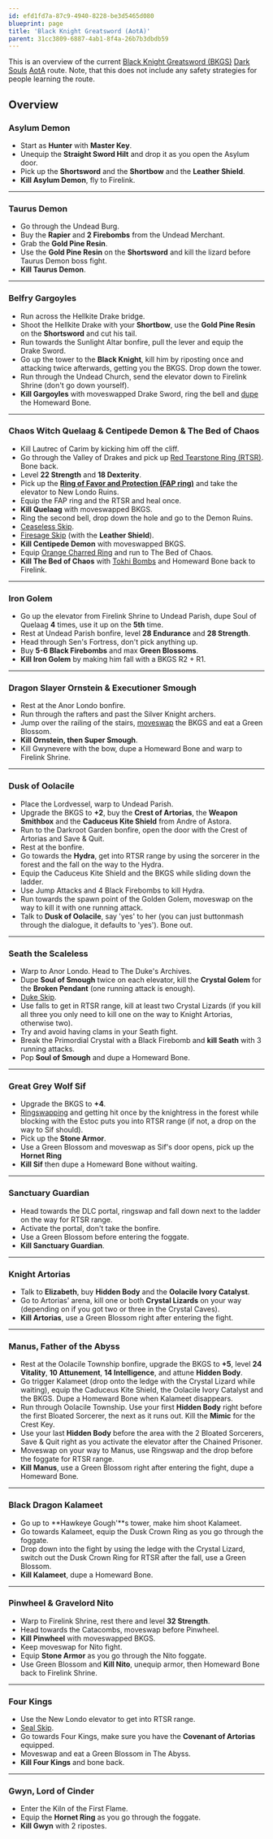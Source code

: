 ```yaml
---
id: efd1fd7a-87c9-4940-8228-be3d5465d080
blueprint: page
title: 'Black Knight Greatsword (AotA)'
parent: 31cc3809-6887-4ab1-8f4a-26b7b3dbdb59
---
```

This is an overview of the current [Black Knight Greatsword (BKGS)](//darksouls.wikidot.com/black-knight-greatsword) [Dark Souls](/darksouls) [AotA](/darksouls/artorias-of-the-abyss) route. Note, that this does not include any safety strategies for people learning the route.

## Overview

### Asylum Demon

- Start as **Hunter** with **Master Key**.
- Unequip the **Straight Sword Hilt** and drop it as you open the Asylum door.
- Pick up the **Shortsword** and the **Shortbow** and the **Leather Shield**.
- **Kill Asylum Demon**, fly to Firelink.

---

### Taurus Demon

- Go through the Undead Burg.
- Buy the **Rapier** and **2 Firebombs** from the Undead Merchant.
- Grab the **Gold Pine Resin**.
- Use the **Gold Pine Resin** on the **Shortsword** and kill the lizard before Taurus Demon boss fight.
- **Kill Taurus Demon**.

---

### Belfry Gargoyles

- Run across the Hellkite Drake bridge.
- Shoot the Hellkite Drake with your **Shortbow**, use the **Gold Pine Resin** on the **Shortsword** and cut his tail.
- Run towards the Sunlight Altar bonfire, pull the lever and equip the Drake Sword.
- Go up the tower to the **Black Knight**, kill him by riposting once and attacking twice afterwards, getting you the BKGS. Drop down the tower.
- Run through the Undead Church, send the elevator down to Firelink Shrine (don't go down yourself).
- **Kill Gargoyles** with moveswapped Drake Sword, ring the bell and [dupe](/item-dupe-darksouls) the Homeward Bone.

---

### Chaos Witch Quelaag & Centipede Demon & The Bed of Chaos

- Kill Lautrec of Carim by kicking him off the cliff.
- Go through the Valley of Drakes and pick up [Red Tearstone Ring (RTSR)](//darksouls.wikidot.com/red-tearstone-ring). Bone back.
- Level **22 Strength** and **18 Dexterity**.
- Pick up the **[Ring of Favor and Protection (FAP ring)](//darksouls.wikidot.com/ring-of-favor-and-protection)** and take the elevator to New Londo Ruins.
- Equip the FAP ring and the RTSR and heal once.
- **Kill Quelaag** with moveswapped BKGS.
- Ring the second bell, drop down the hole and go to the Demon Ruins.
- [Ceaseless Skip](/darksouls/ceaseless-skip).
- [Firesage Skip](/darksouls/firesage-skip) (with the **Leather Shield**).
- **Kill Centipede Demon** with moveswapped BKGS.
- Equip [Orange Charred Ring](//darksouls.wikidot.com/orange-charred-ring) and run to The Bed of Chaos.
- **Kill The Bed of Chaos** with [Tokhi Bombs](/tokhi-bombs) and Homeward Bone back to Firelink.

---

### Iron Golem

- Go up the elevator from Firelink Shrine to Undead Parish, dupe Soul of Quelaag **4** times, use it up on the **5th** time.
- Rest at Undead Parish bonfire, level **28 Endurance** and **28 Strength**.
- Head through Sen's Fortress, don't pick anything up.
- Buy **5-6 Black Firebombs** and max **Green Blossoms**.
- **Kill Iron Golem** by making him fall with a BKGS R2 + R1.

---

### Dragon Slayer Ornstein & Executioner Smough

- Rest at the Anor Londo bonfire.
- Run through the rafters and past the Silver Knight archers.
- Jump over the railing of the stairs, [moveswap](/moveswap) the BKGS and eat a Green Blossom.
- **Kill Ornstein, then Super Smough**.
- Kill Gwynevere with the bow, dupe a Homeward Bone and warp to Firelink Shrine.

---

### Dusk of Oolacile

- Place the Lordvessel, warp to Undead Parish.
- Upgrade the BKGS to **+2**, buy the **Crest of Artorias**, the **Weapon Smithbox** and the **Caduceus Kite Shield** from Andre of Astora.
- Run to the Darkroot Garden bonfire, open the door with the Crest of Artorias and Save & Quit.
- Rest at the bonfire.
- Go towards the **Hydra**, get into RTSR range by using the sorcerer in the forest and the fall on the way to the Hydra.
- Equip the Caduceus Kite Shield and the BKGS while sliding down the ladder.
- Use Jump Attacks and 4 Black Firebombs to kill Hydra.
- Run towards the spawn point of the Golden Golem, moveswap on the way to kill it with one running attack.
- Talk to **Dusk of Oolacile**, say 'yes' to her (you can just buttonmash through the dialogue, it defaults to 'yes'). Bone out.

---

### Seath the Scaleless

- Warp to Anor Londo. Head to The Duke's Archives.
- Dupe **Soul of Smough** twice on each elevator, kill the **Crystal Golem** for the **Broken Pendant** (one running attack is enough).
- [Duke Skip](/duke-skip).
- Use falls to get in RTSR range, kill at least two Crystal Lizards (if you kill all three you only need to kill one on the way to Knight Artorias, otherwise two).
- Try and avoid having clams in your Seath fight.
- Break the Primordial Crystal with a Black Firebomb and **kill Seath** with 3 running attacks.
- Pop **Soul of Smough** and dupe a Homeward Bone.

---

### Great Grey Wolf Sif

- Upgrade the BKGS to **+4**.
- [Ringswapping](/ringswap) and getting hit once by the knightress in the forest while blocking with the Estoc puts you into RTSR range (if not, a drop on the way to Sif should).
- Pick up the **Stone Armor**.
- Use a Green Blossom and moveswap as Sif's door opens, pick up the **Hornet Ring**
- **Kill Sif** then dupe a Homeward Bone without waiting.

---

### Sanctuary Guardian

- Head towards the DLC portal, ringswap and fall down next to the ladder on the way for RTSR range.
- Activate the portal, don't take the bonfire.
- Use a Green Blossom before entering the foggate.
- **Kill Sanctuary Guardian**.

---

### Knight Artorias

- Talk to **Elizabeth**, buy **Hidden Body** and the **Oolacile Ivory Catalyst**.
- Go to Artorias' arena, kill one or both **Crystal Lizards** on your way (depending on if you got two or three in the Crystal Caves).
- **Kill Artorias**, use a Green Blossom right after entering the fight.

---

### Manus, Father of the Abyss

- Rest at the Oolacile Township bonfire, upgrade the BKGS to **+5**, level **24 Vitality**, **10 Attunement**, **14 Intelligence**, and attune **Hidden Body**.
- Go trigger Kalameet (drop onto the ledge with the Crystal Lizard while waiting), equip the Caduceus Kite Shield, the Oolacile Ivory Catalyst and the BKGS. Dupe a Homeward Bone when Kalameet disappears.
- Run through Oolacile Township. Use your first **Hidden Body** right before the first Bloated Sorcerer, the next as it runs out. Kill the **Mimic** for the Crest Key.
- Use your last **Hidden Body** before the area with the 2 Bloated Sorcerers, Save & Quit right as you activate the elevator after the Chained Prisoner.
- Moveswap on your way to Manus, use Ringswap and the drop before the foggate for RTSR range.
- **Kill Manus**, use a Green Blossom right after entering the fight, dupe a Homeward Bone.

---

### Black Dragon Kalameet

- Go up to **Hawkeye Gough'**s tower, make him shoot Kalameet.
- Go towards Kalameet, equip the Dusk Crown Ring as you go through the foggate.
- Drop down into the fight by using the ledge with the Crystal Lizard, switch out the Dusk Crown Ring for RTSR after the fall, use a Green Blossom.
- **Kill Kalameet**, dupe a Homeward Bone.

---

### Pinwheel & Gravelord Nito

- Warp to Firelink Shrine, rest there and level **32 Strength**.
- Head towards the Catacombs, moveswap before Pinwheel.
- **Kill Pinwheel** with moveswapped BKGS.
- Keep moveswap for Nito fight.
- Equip **Stone Armor** as you go through the Nito foggate.
- Use Green Blossom and **Kill Nito**, unequip armor, then Homeward Bone back to Firelink Shrine.

---

### Four Kings

- Use the New Londo elevator to get into RTSR range.
- [Seal Skip](/darksouls/seal-skip).
- Go towards Four Kings, make sure you have the **Covenant of Artorias** equipped.
- Moveswap and eat a Green Blossom in The Abyss.
- **Kill Four Kings** and bone back.

---

### Gwyn, Lord of Cinder

- Enter the Kiln of the First Flame.
- Equip the **Hornet Ring** as you go through the foggate.
- **Kill Gwyn** with 2 ripostes.
